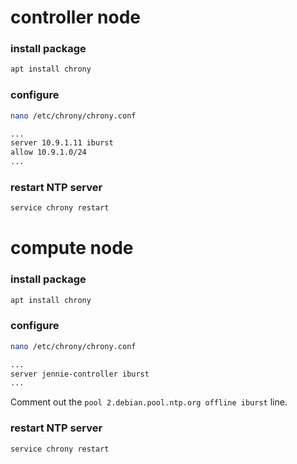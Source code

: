 # controller node
### install package
```bash
apt install chrony
```

### configure
```bash
nano /etc/chrony/chrony.conf

...
server 10.9.1.11 iburst
allow 10.9.1.0/24
...

```

### restart NTP server
```bash
service chrony restart
```

# compute node
### install package
```bash
apt install chrony
```

### configure
```bash 
nano /etc/chrony/chrony.conf 

...
server jennie-controller iburst
...
```
Comment out the `pool 2.debian.pool.ntp.org offline iburst` line.

### restart NTP server
```bash
service chrony restart
```


